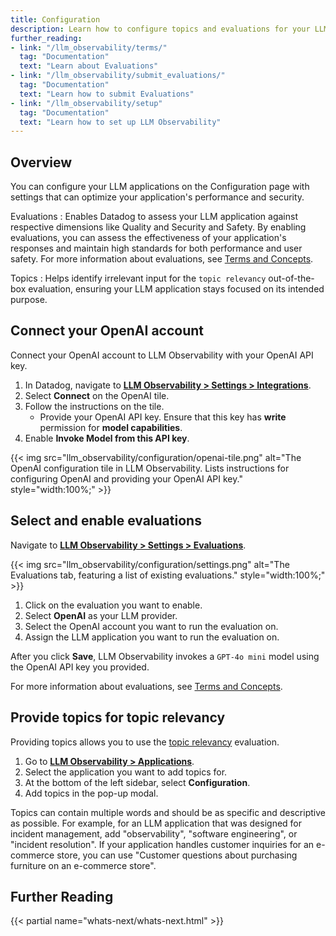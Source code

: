 ```yaml
--- 
title: Configuration
description: Learn how to configure topics and evaluations for your LLM applications on the Configuration page.
further_reading: 
- link: "/llm_observability/terms/" 
  tag: "Documentation" 
  text: "Learn about Evaluations"
- link: "/llm_observability/submit_evaluations/" 
  tag: "Documentation" 
  text: "Learn how to submit Evaluations"
- link: "/llm_observability/setup" 
  tag: "Documentation" 
  text: "Learn how to set up LLM Observability"
---
```


## Overview

You can configure your LLM applications on the Configuration page with settings that can optimize your application's performance and security. 

Evaluations
: Enables Datadog to assess your LLM application against respective dimensions like Quality and Security and Safety. By enabling evaluations, you can assess the effectiveness of your application's responses and maintain high standards for both performance and user safety. For more information about evaluations, see [Terms and Concepts][1].

Topics
: Helps identify irrelevant input for the `topic relevancy` out-of-the-box evaluation, ensuring your LLM application stays focused on its intended purpose. 

## Connect your OpenAI account

Connect your OpenAI account to LLM Observability with your OpenAI API key.

1. In Datadog, navigate to [**LLM Observability > Settings > Integrations**][2]. 
1. Select **Connect** on the OpenAI tile.
1. Follow the instructions on the tile. 
   - Provide your OpenAI API key. Ensure that this key has **write** permission for **model capabilities**.
1. Enable **Invoke Model from this API key**.

{{< img src="llm_observability/configuration/openai-tile.png" alt="The OpenAI configuration tile in LLM Observability. Lists instructions for configuring OpenAI and providing your OpenAI API key." style="width:100%;" >}}

## Select and enable evaluations

Navigate to [**LLM Observability > Settings > Evaluations**][3]. 

{{< img src="llm_observability/configuration/settings.png" alt="The Evaluations tab, featuring a list of existing evaluations." style="width:100%;" >}}

1. Click on the evaluation you want to enable.
1. Select **OpenAI** as your LLM provider.
1. Select the OpenAI account you want to run the evaluation on.
1. Assign the LLM application you want to run the evaluation on.

After you click **Save**, LLM Observability invokes a `GPT-4o mini` model using the OpenAI API key you provided.

For more information about evaluations, see [Terms and Concepts][1].

## Provide topics for topic relevancy

Providing topics allows you to use the [topic relevancy][4] evaluation. 

1. Go to [**LLM Observability > Applications**][5].
1. Select the application you want to add topics for.
1. At the bottom of the left sidebar, select **Configuration**.
1. Add topics in the pop-up modal.

Topics can contain multiple words and should be as specific and descriptive as possible. For example, for an LLM application that was designed for incident management, add "observability", "software engineering", or "incident resolution". If your application handles customer inquiries for an e-commerce store, you can use "Customer questions about purchasing furniture on an e-commerce store".


## Further Reading

{{< partial name="whats-next/whats-next.html" >}}

[1]: /llm_observability/terms/
[2]: https://app.datadoghq.com/llm/settings/integrations
[3]: https://app.datadoghq.com/llm/settings/evaluations
[4]: /llm_observability/terms/#topic-relevancy
[5]: https://app.datadoghq.com/llm/applications
